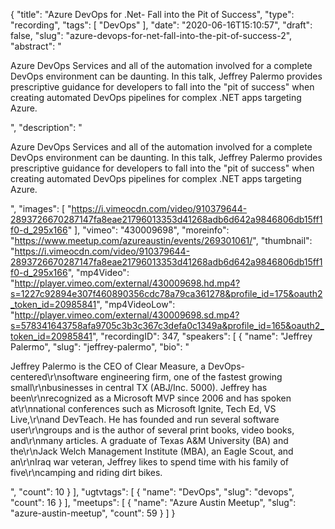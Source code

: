 {
  "title": "Azure DevOps for .Net- Fall into the Pit of Success",
  "type": "recording",
  "tags": [
    "DevOps"
  ],
  "date": "2020-06-16T15:10:57",
  "draft": false,
  "slug": "azure-devops-for-net-fall-into-the-pit-of-success-2",
  "abstract": "<p>Azure DevOps Services and all of the automation involved for a complete DevOps environment can be daunting. In this talk, Jeffrey Palermo provides prescriptive guidance for developers to fall into the \"pit of success\" when creating automated DevOps pipelines for complex .NET apps targeting Azure.</p>",
  "description": "<p>Azure DevOps Services and all of the automation involved for a complete DevOps environment can be daunting. In this talk, Jeffrey Palermo provides prescriptive guidance for developers to fall into the \"pit of success\" when creating automated DevOps pipelines for complex .NET apps targeting Azure.</p>",
  "images": [
    "https://i.vimeocdn.com/video/910379644-2893726670287147fa8eae21796013353d41268adb6d642a9846806db15ff1f0-d_295x166"
  ],
  "vimeo": "430009698",
  "moreinfo": "https://www.meetup.com/azureaustin/events/269301061/",
  "thumbnail": "https://i.vimeocdn.com/video/910379644-2893726670287147fa8eae21796013353d41268adb6d642a9846806db15ff1f0-d_295x166",
  "mp4Video": "http://player.vimeo.com/external/430009698.hd.mp4?s=1227c92894e307f460890356cdc78a79ca361278&profile_id=175&oauth2_token_id=20985841",
  "mp4VideoLow": "http://player.vimeo.com/external/430009698.sd.mp4?s=578341643758afa9705c3b3c367c3defa0c1349a&profile_id=165&oauth2_token_id=20985841",
  "recordingID": 347,
  "speakers": [
    {
      "name": "Jeffrey Palermo",
      "slug": "jeffrey-palermo",
      "bio": "<p>Jeffrey Palermo is the CEO of Clear Measure, a DevOps-centered\r\nsoftware engineering firm, one of the fastest growing small\r\nbusinesses in central TX (ABJ/Inc. 5000). Jeffrey has been\r\nrecognized as a Microsoft MVP since 2006 and has spoken at\r\nnational conferences such as Microsoft Ignite, Tech Ed, VS Live,\r\nand DevTeach. He has founded and run several software user\r\ngroups and is the author of several print books, video books, and\r\nmany articles. A graduate of Texas A&M University (BA) and the\r\nJack Welch Management Institute (MBA), an Eagle Scout, and an\r\nIraq war veteran, Jeffrey likes to spend time with his family of five\r\ncamping and riding dirt bikes.</p>",
      "count": 10
    }
  ],
  "ugtvtags": [
    {
      "name": "DevOps",
      "slug": "devops",
      "count": 16
    }
  ],
  "meetups": [
    {
      "name": "Azure Austin Meetup",
      "slug": "azure-austin-meetup",
      "count": 59
    }
  ]
}